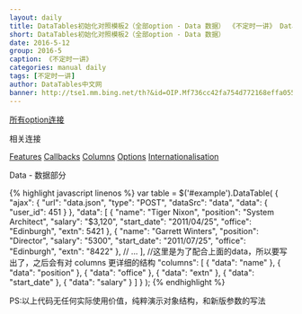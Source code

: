 ```yaml
---
layout: daily
title: DataTables初始化对照模板2（全部option - Data 数据） 《不定时一讲》 DataTables中文网
short: DataTables初始化对照模板2（全部option - Data 数据）
date: 2016-5-12
group: 2016-5
caption: 《不定时一讲》
categories: manual daily
tags: [不定时一讲]
author: DataTables中文网
banner: http://tse1.mm.bing.net/th?&id=OIP.Mf736cc42fa754d772168effa055bbef9o0&w=300&h=272&c=0&pid=1.9&rs=0&p=0
---
```

[所有option连接]({{site.wlan_url}}/reference/option/)

相关连接

[Features]({{site.wlan_url}}/manual/daily/2016/05/12/all-options-of-features.html)
[Callbacks]({{site.wlan_url}}/manual/daily/2016/05/12/all-options-of-callbacks.html)
[Columns]({{site.wlan_url}}/manual/daily/2016/05/12/all-options-of-columns.html)
[Options]({{site.wlan_url}}/manual/daily/2016/05/12/all-options-of-options.html)
[Internationalisation]({{site.wlan_url}}/manual/daily/2016/05/12/all-options-of-internationalisation.html)

Data - 数据部分
<!--more-->

{% highlight javascript linenos %}
var table = $('#example').DataTable( {
  "ajax": {
    "url": "data.json",
    "type": "POST",
    "dataSrc": "data",
    "data": {
        "user_id": 451
    }
  },
  "data": [
      {
          "name":       "Tiger Nixon",
          "position":   "System Architect",
          "salary":     "$3,120",
          "start_date": "2011/04/25",
          "office":     "Edinburgh",
          "extn":       5421
      },
      {
          "name": "Garrett Winters",
          "position": "Director",
          "salary": "5300",
          "start_date": "2011/07/25",
          "office": "Edinburgh",
          "extn": "8422"
      },
      // ...
  ],
  //这里是为了配合上面的data，所以要写出了，之后会有对 columns 更详细的结构
  "columns": [
      { "data": "name" },
      { "data": "position" },
      { "data": "office" },
      { "data": "extn" },
      { "data": "start_date" },
      { "data": "salary" }
  ]
} );
{% endhighlight %}

PS:以上代码无任何实际使用价值，纯粹演示对象结构，和新版参数的写法